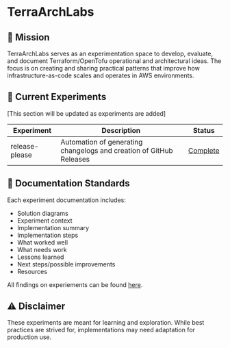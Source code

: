 # TerraArchLabs

## 🎯 Mission

TerraArchLabs serves as an experimentation space to develop, evaluate, and document Terraform/OpenTofu operational and architectural ideas. The focus is on creating and sharing practical patterns that improve how infrastructure-as-code scales and operates in AWS environments.

## 🔬 Current Experiments

[This section will be updated as experiments are added]

| Experiment | Description | Status |
|------------|-------------|---------|
| release-please | Automation of generating changelogs and creation of GitHub Releases | [Complete](https://github.com/TerraArchLabs/terraform-architecture-docs/blob/main/docs/experiments/release-management/findings.md) |

## 📖 Documentation Standards

Each experiment documentation includes:
- Solution diagrams
- Experiment context
- Implementation summary
- Implementation steps
- What worked well
- What needs work
- Lessons learned
- Next steps/possible improvements
- Resources

All findings on experiements can be found [here](https://github.com/TerraArchLabs/terraform-architecture-docs).

## ⚠️ Disclaimer

These experiments are meant for learning and exploration. While best practices are strived for, implementations may need adaptation for production use.
